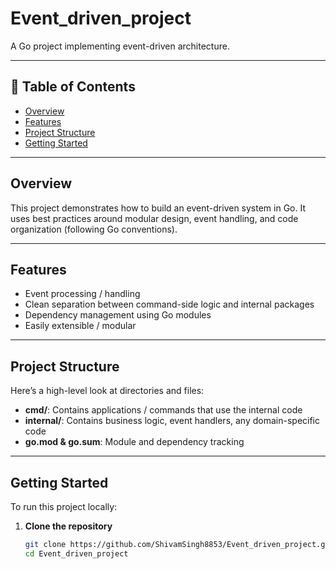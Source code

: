 # Event_driven_project

A Go project implementing event-driven architecture.  

---

## 🚀 Table of Contents

- [Overview](#overview)  
- [Features](#features)  
- [Project Structure](#project-structure)  
- [Getting Started](#getting-started)  

---

## Overview

This project demonstrates how to build an event-driven system in Go. It uses best practices around modular design, event handling, and code organization (following Go conventions).  

---

## Features

- Event processing / handling  
- Clean separation between command-side logic and internal packages  
- Dependency management using Go modules  
- Easily extensible / modular  

---

## Project Structure

Here’s a high-level look at directories and files:


- **cmd/**: Contains applications / commands that use the internal code  
- **internal/**: Contains business logic, event handlers, any domain-specific code  
- **go.mod & go.sum**: Module and dependency tracking  

---

## Getting Started

To run this project locally:

1. **Clone the repository**

   ```bash
   git clone https://github.com/ShivamSingh8853/Event_driven_project.git
   cd Event_driven_project
